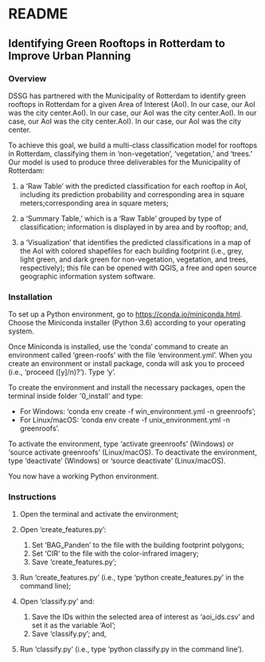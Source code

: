 # README

## Identifying Green Rooftops in Rotterdam to Improve Urban Planning

### Overview

DSSG has partnered with the Municipality of Rotterdam to identify green rooftops in Rotterdam for a given Area of Interest (AoI). In our case, our AoI was the city center.AoI). In our case, our AoI was the city center.AoI). In our case, our AoI was the city center.AoI). In our case, our AoI was the city center.

To achieve this goal, we build a multi-class classification model for rooftops in Rotterdam, classifying them in ‘non-vegetation’, ‘vegetation,’ and ‘trees.’ Our model is used to produce three deliverables for the Municipality of Rotterdam:

1. a ‘Raw Table’ with the predicted classification for each rooftop in AoI, including its prediction probability and corresponding area in square meters;corresponding area in square meters;

2. a ‘Summary Table,’ which is a ‘Raw Table’ grouped by type of classification; information is displayed in by area and by rooftop; and,

3. a ‘Visualization’ that identifies the predicted classifications in a map of the AoI with colored shapefiles for each building footprint (i.e., grey, light green, and dark green for non-vegetation, vegetation, and trees, respectively); this file can be opened with QGIS, a free and open source geographic information system software.

### Installation

To set up a Python environment, go to https://conda.io/miniconda.html. Choose the Miniconda installer (Python 3.6) according to your operating system.

Once Miniconda is installed, use the ‘conda’ command to create an environment called ‘green-roofs’ with the file ‘environment.yml’.  When you create an environment or install package, conda will ask you to proceed (i.e., ‘proceed ([y]/n)?‘). Type ‘y’.

To create the environment and install the necessary packages, open the terminal inside folder '0_install' and type:
- For Windows: ‘conda env create -f win_environment.yml -n greenroofs’;
- For Linux/macOS: ‘conda env create -f unix_environment.yml -n greenroofs’.

To activate the environment, type ‘activate greenroofs’ (Windows) or ‘source activate greenroofs’ (Linux/macOS). To deactivate the environment, type ‘deactivate’ (Windows) or ‘source deactivate’ (Linux/macOS).

You now have a working Python environment.

### Instructions

1. Open the terminal and activate the environment;

2. Open ‘create_features.py’:
    
    1. Set ‘BAG_Panden’ to the file with the building footprint polygons;
    2. Set ‘CIR’ to the file with the color-infrared imagery;
    3. Save ‘create_features.py’;

3. Run ‘create_features.py’ (i.e., type ‘python create_features.py’ in the command line);

4. Open ‘classify.py’ and:

    1. Save the IDs within the selected area of interest as ‘aoi_ids.csv’ and set it as the variable ‘AoI’;
    2. Save ‘classify.py’; and,

5. Run ‘classify.py’ (i.e., type ‘python classify.py in the command line’).
